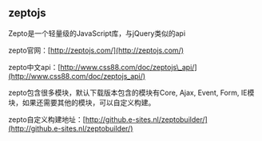 ## zeptojs

Zepto是一个轻量级的JavaScript库，与jQuery类似的api

zepto官网：[http://zeptojs.com/](http://zeptojs.com/)

zepto中文api：[http://www.css88.com/doc/zeptojs\_api/](http://www.css88.com/doc/zeptojs_api/)

zepto包含很多模块，默认下载版本包含的模块有Core, Ajax, Event, Form, IE模块，如果还需要其他的模块，可以自定义构建。

zepto自定义构建地址：[http://github.e-sites.nl/zeptobuilder/](http://github.e-sites.nl/zeptobuilder/)

